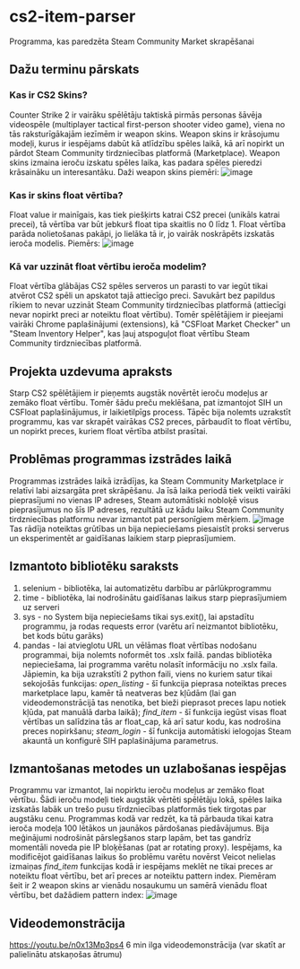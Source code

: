 # cs2-item-parser
Programma, kas paredzēta Steam Community Market skrapēšanai
## Dažu terminu pārskats
### Kas ir CS2 Skins?
Counter Strike 2 ir vairāku spēlētāju taktiskā pirmās personas šāvēja videospēle (multiplayer tactical first-person shooter video game), viena no tās raksturīgākajām iezīmēm ir weapon skins. Weapon skins ir krāsojumu modeļi, kurus ir iespējams dabūt kā atlīdzību spēles laikā, kā arī nopirkt un pārdot Steam Community tirdzniecības platformā (Marketplace). Weapon skins izmaina ieroču izskatu spēles laika, kas padara spēles pieredzi krāsaināku un interesantāku. Daži weapon skins piemēri: ![image](https://github.com/alekssdanielssipicins/cs2-item-parser/assets/144723311/fc4f22fc-ad9f-4f5e-a87f-37fdd052654b)
### Kas ir skins float vērtība?
Float value ir mainīgais, kas tiek piešķirts katrai CS2 precei (unikāls katrai precei), tā vērtība var būt jebkurš float tipa skaitlis no 0 līdz 1. Float vērtība parāda nolietošanas pakāpi, jo lielāka tā ir, jo vairāk noskrāpēts izskatās ieroča modelis. Piemērs: ![image](https://github.com/alekssdanielssipicins/cs2-item-parser/assets/144723311/9d2fd37f-b25f-42dc-a206-526059dddf01)
### Kā var uzzināt float vērtību ieroča modelim?
Float vērtība glābājas CS2 spēles serveros un parasti to var iegūt tikai atvērot CS2 spēli un apskatot tajā attiecīgo preci. Savukārt bez papildus rīkiem to nevar uzzināt Steam Community tirdzniecības platformā (attiecīgi nevar nopirkt preci ar noteiktu float vērtību).
Tomēr spēlētājiem ir pieejami vairāki Chrome paplašinājumi (extensions), kā "CSFloat Market Checker" un "Steam Inventory Helper", kas ļauj atspoguļot float vērtību Steam Community tirdzniecības platformā.
## Projekta uzdevuma apraksts
Starp CS2 spēlētājiem ir pieņemts augstāk novērtēt ieroču modeļus ar zemāko float vērtību. Tomēr šādu preču meklēšana, pat izmantojot SIH un CSFloat paplašinājumus, ir laikietilpīgs process. Tāpēc bija nolemts uzrakstīt programmu, kas var skrapēt vairākas CS2 preces, pārbaudīt to float vērtību, un nopirkt preces, kuriem float vērtība atbilst prasītai.
## Problēmas programmas izstrādes laikā
Programmas izstrādes laikā izrādījas, ka Steam Community Marketplace ir relatīvi labi aizsargāta pret skrāpēšanu. Ja īsā laika periodā tiek veikti vairāki pieprasījumi no vienas IP adreses, Steam automātiski nobloķē visus pieprasījumus no šīs IP adreses, rezultātā uz kādu laiku Steam Community tirdzniecības platformu nevar izmantot pat personīgiem mērķiem. ![image](https://github.com/alekssdanielssipicins/cs2-item-parser/assets/144723311/1e3c758d-1ba1-4f63-b4c7-6edef6213352)
Tas rādīja noteiktas grūtības un bija nepieciešams piesaistīt proksi serverus un eksperimentēt ar gaidīšanas laikiem starp pieprasījumiem.
## Izmantoto bibliotēku saraksts
1. selenium - bibliotēka, lai automatizētu darbību ar pārlūkprogrammu
2. time - bibliotēka, lai nodrošinātu gaidīšanas laikus starp pieprasījumiem uz serveri
3. sys - no System bija nepieciešams tikai sys.exit(), lai apstadītu programmu, ja rodas requests error (varētu arī neizmantot bibliotēku, bet kods būtu garāks)
4. pandas - lai atvieglotu URL un vēlāmas float vērtības nodošanu programmai, bija nolemts noformēt tos .xslx failā. pandas bibliotēka nepieciešama, lai programma varētu nolasīt informāciju no .xslx faila.
Jāpiemin, ka bija uzrakstīti 2 python faili, viens no kuriem satur tikai sekojošās funkcijas: *open_listing* - šī funkcija pieprasa noteiktas preces marketplace lapu, kamēr tā neatveras bez kļūdām (lai gan videodemonstrācijā tas nenotika, bet bieži pieprasot preces lapu notiek kļūda, pat manuālā darba laikā); *find_item* - šī funkcija iegūst visas float vērtības un salīdzina tās ar float_cap, kā arī satur kodu, kas nodrošina preces nopirkšanu; *steam_login* - šī funkcija automātiski ielogojas Steam akauntā un konfigurē SIH paplašinājuma parametrus.
## Izmantošanas metodes un uzlabošanas iespējas
Programmu var izmantot, lai nopirktu ieroču modeļus ar zemāko float vērtību. Šādi ieroču modeļi tiek augstāk vērtēti spēlētāju lokā, spēles laika izskatās labāk un trešo pusu tīrdzniecības platformās tiek tirgotas par augstāku cenu.
Programmas kodā var redzēt, ka tā pārbauda tikai katra ieroča modeļa 100 lētākos un jaunākos pārdošanas piedāvājumus. Bija meģinājumi nodrošināt pārslegšanos starp lapām, bet tas gandrīz momentāli noveda pie IP bloķēšanas (pat ar rotating proxy). Iespējams, ka modificējot gaidīšanas laikus šo problēmu varētu novērst
Veicot nelielas izmaiņas *find_item* funkcijas kodā ir iespējams meklēt ne tikai preces ar noteiktu float vērtību, bet arī preces ar noteiktu pattern index. Piemēram šeit ir 2 weapon skins ar vienādu nosaukumu un samērā vienādu float vērtību, bet dažādiem pattern index: ![image](https://github.com/alekssdanielssipicins/cs2-item-parser/assets/144723311/db57da55-8cde-4b32-bfb3-be8beaf09abc)
## Videodemonstrācija
https://youtu.be/n0x13Mp3ps4
6 min ilga videodemonstrācija (var skatīt ar palielinātu atskaņošas ātrumu)
